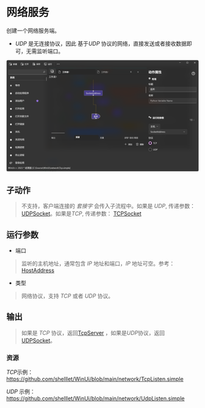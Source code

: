 # 网络服务 
创建一个网络服务端。

* *UDP* 是无连接协议，因此 基于*UDP* 协议的网络，直接发送或者接收数据即可，无需监听端口。

![NetworkListen](./images/06.png ':size=90%')

## 子动作
> 不支持，客户端连接的 *套接字* 会传入子流程中。如果是 *UDP*, 传递参数：[UDPSocket](../types/UDPSocket.md)。如果是*TCP*, 传递参数： [TCPSocket](../types/TCPSocket.md)

## 运行参数


* 端口
> 监听的主机地址，通常包含 *IP* 地址和端口，*IP* 地址可空。参考：[HostAddress](../types/HostAddress.md)
* 类型
> 网络协议，支持 *TCP* 或者 *UDP* 协议。

## 输出

> 如果是 *TCP* 协议，返回[TcpServer](../types/TcpServer.md) ，如果是*UDP*协议，返回 [UDPSocket](../types/UDPSocket.md)。

### 资源

*TCP*示例： https://github.com/shelllet/WinUi/blob/main/network/TcpListen.simple

*UDP* 示例： https://github.com/shelllet/WinUi/blob/main/network/UdpListen.simple

